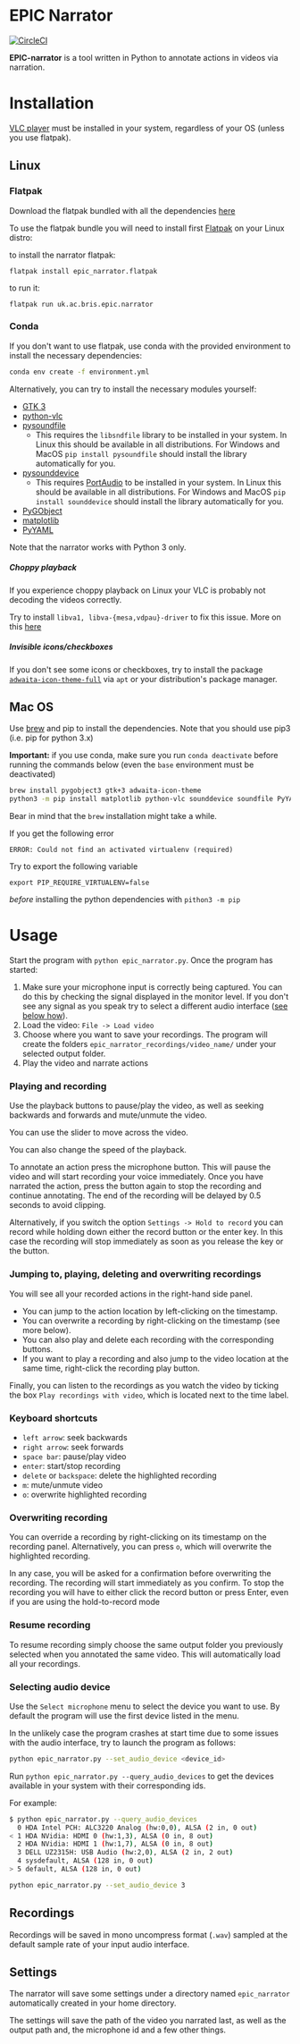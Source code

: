 # EPIC Narrator
[![CircleCI](https://circleci.com/gh/epic-kitchens/epic-narrator.svg?style=svg)](https://circleci.com/gh/epic-kitchens/epic-narrator)

**EPIC-narrator** is a tool written in Python to annotate actions in videos via narration. 

# Installation

[VLC player](https://www.videolan.org/vlc/) must be installed in your system, regardless of your OS
(unless you use flatpak).

## Linux

### Flatpak

Download the flatpak bundled with all the dependencies 
[here](https://github.com/epic-kitchens/epic-narrator/releases/tag/flatpak)

To use the flatpak bundle you will need to install first [Flatpak](https://flatpak.org/setup/) on your Linux distro: 

to install the narrator flatpak:

```flatpak install epic_narrator.flatpak```

to run it:

```flatpak run uk.ac.bris.epic.narrator```

### Conda

If you don't want to use flatpak, use conda with the provided environment to 
install the necessary dependencies:

```bash
conda env create -f environment.yml
```

Alternatively, you can try to install the necessary modules yourself:

- [GTK 3](https://www.gtk.org/)
- [python-vlc](https://pypi.org/project/python-vlc/)
- [pysoundfile](https://pypi.org/project/PySoundFile/)
  - This requires the `libsndfile` library to be installed in your system. 
    In Linux this should be available in all distributions. For Windows and MacOS 
    `pip install pysoundfile` should install the library automatically for you. 
- [pysounddevice](https://pypi.org/project/sounddevice/)
   - This requires [PortAudio](http://www.portaudio.com/) to be installed in your system. 
     In Linux this should be available in all distributions. For Windows and MacOS 
    `pip install sounddevice` should install the library automatically for you.
- [PyGObject](https://pypi.org/project/PyGObject/)
- [matplotlib](https://pypi.org/project/matplotlib/)
- [PyYAML](https://pypi.org/project/PyYAML/)

Note that the narrator works with Python 3 only. 

##### Choppy playback

If you experience choppy playback on Linux your VLC is probably not decoding the videos correctly.

Try to install `libva1, libva-{mesa,vdpau}-driver` to fix this issue. More on this [here](https://wiki.archlinux.org/index.php/Hardware_video_acceleration)

##### Invisible icons/checkboxes

If you don't see some icons or checkboxes, 
try to install the package [`adwaita-icon-theme-full`](https://packages.ubuntu.com/xenial/gnome/adwaita-icon-theme-full)
via `apt` or your distribution's package manager.

## Mac OS

Use [brew](https://brew.sh/) and pip to install the dependencies. 
Note that you should use pip3 (i.e. pip for python 3.x)

**Important:** if you use conda, make sure you run `conda deactivate` before running the commands below 
(even the `base` environment must be deactivated)

```bash
brew install pygobject3 gtk+3 adwaita-icon-theme
python3 -m pip install matplotlib python-vlc sounddevice soundfile PyYAML
```

Bear in mind that the `brew` installation might take a while.

If you get the following error

```ERROR: Could not find an activated virtualenv (required)```

Try to export the following variable 

```export PIP_REQUIRE_VIRTUALENV=false```

*before* installing the python dependencies with `pithon3 -m pip` 

# Usage

Start the program with `python epic_narrator.py`. Once the program has started:

1. Make sure your microphone input is correctly being captured. You can do this by checking the signal
   displayed in the monitor level. If you don't see any signal as you speak try to select a different audio
   interface ([see below how](#Selecting-audio-interface)).
2. Load the video: `File -> Load video`
3. Choose where you want to save your recordings. The program will create the folders 
   `epic_narrator_recordings/video_name/` under your selected output folder.
4. Play the video and narrate actions 
 
### Playing and recording 

Use the playback buttons to pause/play the video, as well as seeking backwards and forwards and mute/unmute 
the video. 

You can use the slider to move across the  video. 

You can also change the speed of the playback.

To annotate an action press the microphone button. 
This will pause the video and will start recording your voice immediately. Once you have narrated the action, press 
the button again to stop the recording and continue annotating. The end of the recording will be delayed by 0.5 seconds
to avoid clipping. 

Alternatively, if you switch the option `Settings -> Hold to record` you can record while holding down either the record
button or the enter key. In this case the recording will stop immediately as soon as you release the key or the button.

### Jumping to, playing, deleting and overwriting recordings

You will see all your recorded actions in the right-hand side panel.
 
- You can jump to the action location by left-clicking on the timestamp.
- You can overwrite a recording by right-clicking on the timestamp (see more below).
- You can also play and delete each recording with the corresponding buttons.
- If you want to play a recording and also jump to the video location at the same time, right-click the
recording play button.

Finally, you can listen to the recordings as you watch the video by ticking the box `Play recordings with video`, which 
is located next to the time label. 
 
### Keyboard shortcuts

- `left arrow`: seek backwards
- `right arrow`: seek forwards
- `space bar`: pause/play video
- `enter`: start/stop recording
- `delete` or `backspace`: delete the highlighted recording
- `m`: mute/unmute video
- `o`: overwrite highlighted recording
 
### Overwriting recording

You can override a recording by right-clicking on its timestamp on the recording panel.
Alternatively, you can press `o`, which will overwrite the highlighted recording.

In any case, you will be asked for a confirmation before overwriting the recording. 
The recording will start immediately as you confirm. To stop the recording you will have to either
click the record button or press Enter, even if you are using the hold-to-record mode
 
### Resume recording

To resume recording simply choose the same output folder you previously selected when you annotated the same video. 
This will automatically load all your recordings.

### Selecting audio device

Use the `Select microphone` menu to select the device you want to use. 
By default the program will use the first device listed in the menu.

In the unlikely case the program crashes at start time due to some issues with the audio interface, try to launch the
program as follows:
 
 ```bash
python epic_narrator.py --set_audio_device <device_id>
 ```
 
Run `python epic_narrator.py --query_audio_devices` to get the devices available in your system with their corresponding ids.

For example:

```bash
$ python epic_narrator.py --query_audio_devices
  0 HDA Intel PCH: ALC3220 Analog (hw:0,0), ALSA (2 in, 0 out)
< 1 HDA NVidia: HDMI 0 (hw:1,3), ALSA (0 in, 8 out)
  2 HDA NVidia: HDMI 1 (hw:1,7), ALSA (0 in, 8 out)
  3 DELL UZ2315H: USB Audio (hw:2,0), ALSA (2 in, 2 out)
  4 sysdefault, ALSA (128 in, 0 out)
> 5 default, ALSA (128 in, 0 out)
```

```bash
python epic_narrator.py --set_audio_device 3
```   

## Recordings

Recordings will be saved in mono uncompress format (`.wav`) sampled at the default sample rate of
your input audio interface.

## Settings

The narrator will save some settings under a directory named `epic_narrator` automatically created in your home directory.

The settings will save the path of the video you narrated last, as well as the output path and, the microphone id and a
few other things. 
